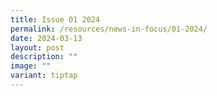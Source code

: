 ```yaml
---
title: Issue 01 2024
permalink: /resources/news-in-focus/01-2024/
date: 2024-03-13
layout: post
description: ""
image: ""
variant: tiptap
---
```

